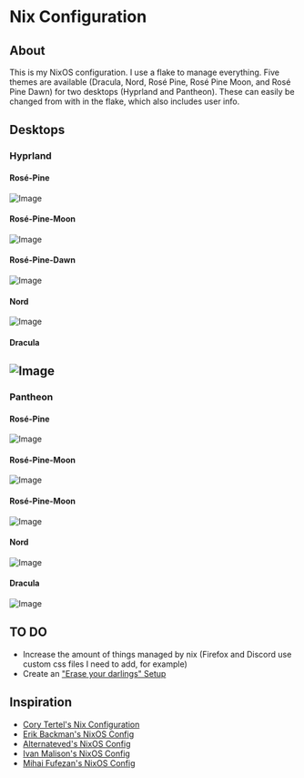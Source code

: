 # Nix Configuration

## About
This is my NixOS configuration. I use a flake to manage everything. Five themes are available (Dracula, Nord, Rosé Pine, Rosé Pine Moon, and Rosé Pine Dawn) for two desktops (Hyprland and Pantheon). These can easily be changed from with in the flake, which also includes user info.

## Desktops

### Hyprland

#### Rosé-Pine
![Image](images/hyprland-rose-pine.png)

#### Rosé-Pine-Moon
![Image](images/hyprland-rose-pine-moon.png)

#### Rosé-Pine-Dawn
![Image](images/hyprland-rose-pine-dawn.png)

#### Nord
![Image](images/hyprland-nord.png)

#### Dracula
![Image](images/hyprland-dracula.png)
---
### Pantheon

#### Rosé-Pine
![Image](images/pantheon-rose-pine.png)

#### Rosé-Pine-Moon
![Image](images/pantheon-rose-pine-moon.png)

#### Rosé-Pine-Moon
![Image](images/pantheon-rose-pine-dawn.png)

#### Nord
![Image](images/pantheon-nord.png)

#### Dracula
![Image](images/pantheon-dracula.png)

## TO DO

- Increase the amount of things managed by nix (Firefox and Discord use custom css files I need to add, for example)
- Create an ["Erase your darlings" Setup](https://grahamc.com/blog/erase-your-darlings "Erase your darlings")

## Inspiration

- [Cory Tertel's Nix Configuration](https://github.com/corytertel/nix-configuration "Cory Tertel's Nix Configuration")
- [Erik Backman's NixOS Config](https://github.com/erikbackman/nixos-config "Erik Backman's NixOS Config")
- [Alternateved's NixOS Config](https://github.com/alternateved/nixos-config "Alternateved's NixOS Config")
- [Ivan Malison's NixOS Config](https://github.com/IvanMalison/dotfiles "Ivan Malison's NixOS Config")
- [Mihai Fufezan's NixOS Config](https://github.com/fufexan/dotfiles "Mihai Fufezan's NixOS Config") 
